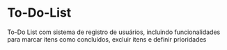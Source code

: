 # To-Do-List
To-Do List com sistema de registro de usuários, incluindo funcionalidades para marcar itens como concluídos, excluir itens e definir prioridades
